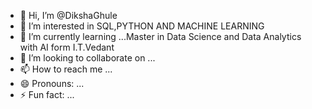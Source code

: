 - 👋 Hi, I’m @DikshaGhule
- 👀 I’m interested in  SQL,PYTHON AND MACHINE LEARNING
- 🌱 I’m currently learning ...Master in Data Science and Data Analytics with AI form I.T.Vedant
- 💞️ I’m looking to collaborate on ...
- 📫 How to reach me ...
- 😄 Pronouns: ...
- ⚡ Fun fact: ...

<!---
DikshaGhule/DikshaGhule is a ✨ special ✨ repository because its `README.md` (this file) appears on your GitHub profile.
You can click the Preview link to take a look at your changes.
--->
